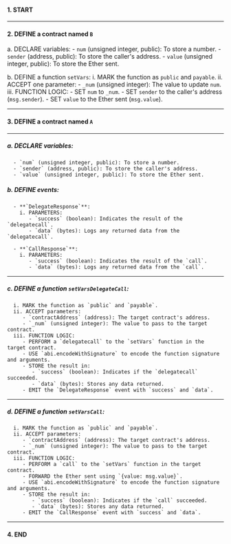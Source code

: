 #### 1. START

---

#### 2. DEFINE a contract named `B`

   a. DECLARE variables:
      - `num` (unsigned integer, public): To store a number.
      - `sender` (address, public): To store the caller's address.
      - `value` (unsigned integer, public): To store the Ether sent.

   b. DEFINE a function `setVars`:
      i. MARK the function as `public` and `payable`.
      ii. ACCEPT one parameter:
         - `_num` (unsigned integer): The value to update `num`.
      iii. FUNCTION LOGIC:
         - SET `num` to `_num`.
         - SET `sender` to the caller's address (`msg.sender`).
         - SET `value` to the Ether sent (`msg.value`).

---

#### 3. DEFINE a contract named `A`

---

   ##### a. DECLARE variables:
      - `num` (unsigned integer, public): To store a number.
      - `sender` (address, public): To store the caller's address.
      - `value` (unsigned integer, public): To store the Ether sent.

   ##### b. DEFINE events:
      - **`DelegateResponse`**:
        i. PARAMETERS:
           - `success` (boolean): Indicates the result of the `delegatecall`.
           - `data` (bytes): Logs any returned data from the `delegatecall`.

      - **`CallResponse`**:
        i. PARAMETERS:
           - `success` (boolean): Indicates the result of the `call`.
           - `data` (bytes): Logs any returned data from the `call`.

---

   ##### c. DEFINE a function `setVarsDelegateCall`:
      i. MARK the function as `public` and `payable`.
      ii. ACCEPT parameters:
         - `contractAddress` (address): The target contract's address.
         - `_num` (unsigned integer): The value to pass to the target contract.
      iii. FUNCTION LOGIC:
         - PERFORM a `delegatecall` to the `setVars` function in the target contract.
         - USE `abi.encodeWithSignature` to encode the function signature and arguments.
         - STORE the result in:
            - `success` (boolean): Indicates if the `delegatecall` succeeded.
            - `data` (bytes): Stores any data returned.
         - EMIT the `DelegateResponse` event with `success` and `data`.

---

   ##### d. DEFINE a function `setVarsCall`:
      i. MARK the function as `public` and `payable`.
      ii. ACCEPT parameters:
         - `contractAddress` (address): The target contract's address.
         - `_num` (unsigned integer): The value to pass to the target contract.
      iii. FUNCTION LOGIC:
         - PERFORM a `call` to the `setVars` function in the target contract.
         - FORWARD the Ether sent using `{value: msg.value}`.
         - USE `abi.encodeWithSignature` to encode the function signature and arguments.
         - STORE the result in:
            - `success` (boolean): Indicates if the `call` succeeded.
            - `data` (bytes): Stores any data returned.
         - EMIT the `CallResponse` event with `success` and `data`.

---

#### 4. END

